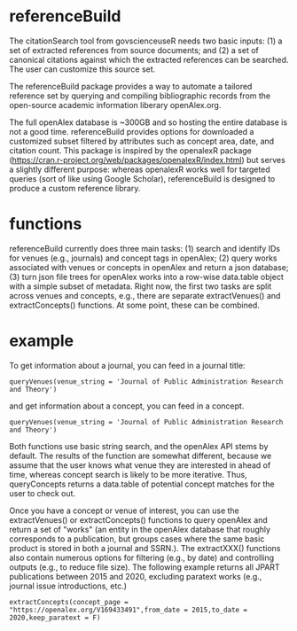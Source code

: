 # referenceBuild

The citationSearch tool from govscienceuseR needs two basic inputs: (1) a set of extracted references from source documents; and (2) a set of canonical citations against which the extracted references can be searched. The user can customize this source set. 

The referenceBuild package provides a way to automate a tailored reference set by querying and compiling bibliographic records from the open-source academic information liberary openAlex.org. 

The full openAlex database is ~300GB and so hosting the entire database is not a good time. referenceBuild provides options for downloaded a customized subset filtered by attributes such as concept area, date, and citation count. This package is inspired by the openalexR package (https://cran.r-project.org/web/packages/openalexR/index.html) but serves a slightly different purpose: whereas openalexR works well for targeted queries (sort of like using Google Scholar), referenceBuild is designed to produce a custom reference library.

# functions

referenceBuild currently does three main tasks: (1) search and identify IDs for venues (e.g., journals) and concept tags in openAlex; (2) query works associated with venues or concepts in openAlex and return a json database; (3) turn json file trees for openAlex works into a row-wise data.table object with a simple subset of metadata. Right now, the first two tasks are split across venues and concepts, e.g., there are separate extractVenues() and extractConcepts() functions. At some point, these can be combined.

# example
To get information about a journal, you can feed in a journal title:
```
queryVenues(venue_string = 'Journal of Public Administration Research and Theory')
```

and get information about a concept, you can feed in a concept. 

```
queryVenues(venue_string = 'Journal of Public Administration Research and Theory')
```
Both functions use basic string search, and the openAlex API stems by default. The results of the function are somewhat different, because we assume that the user knows what venue they are interested in ahead of time, whereas concept search is likely to be more iterative. Thus, queryConcepts returns a data.table of potential concept matches for the user to check out. 

Once you have a concept or venue of interest, you can use the extractVenues() or extractConcepts() functions to query openAlex and return a set of "works" (an entity in the openAlex database that roughly corresponds to a publication, but groups cases where the same basic product is stored in both a journal and SSRN.). The extractXXX() functions also contain numerous options for filtering (e.g., by date) and controlling outputs (e.g., to reduce file size). The following example returns all JPART publications between 2015 and 2020, excluding paratext works (e.g., journal issue introductions, etc.)

```
extractConcepts(concept_page = "https://openalex.org/V169433491",from_date = 2015,to_date = 2020,keep_paratext = F)
```
